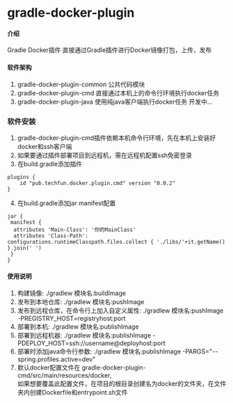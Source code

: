 # gradle-docker-plugin

#### 介绍
 Gradle Docker插件 直接通过Gradle插件进行Docker镜像打包，上传，发布

#### 软件架构
1. gradle-docker-plugin-common 公共代码模块
2. gradle-docker-plugin-cmd    直接通过本机上的命令行环境执行docker任务
3. gradle-docker-plugin-java   使用纯java客户端执行docker任务 开发中...

###  软件安装
1. gradle-docker-plugin-cmd插件依赖本机命令行环境，先在本机上安装好docker和ssh客户端
2. 如果要通过插件部署项目到远程机，需在远程机配置ssh免密登录
3. 在build.gradle添加插件
```
plugins {
    id "pub.techfun.docker.plugin.cmd" version "0.0.2"
}
```
4. 在build.gradle添加jar manifest配置
```
jar { 
 manifest {
  attributes 'Main-Class': '你的MainClass'
  attributes 'Class-Path': configurations.runtimeClasspath.files.collect { './libs/'+it.getName() }.join(' ')
 }
}
```

#### 使用说明

1. 构建镜像: ./gradlew 模块名:buildImage
2. 发布到本地仓库: ./gradlew 模块名:pushImage
3. 发布到远程仓库，在命令行上加入自定义属性: ./gradlew 模块名:pushImage -PREGISTRY_HOST=registryhost:port
4. 部署到本机: ./gradlew 模块名:publishImage
5. 部署到远程机器: ./gradlew 模块名:publishImage -PDEPLOY_HOST=ssh://username@deployhost:port
6. 部署时添加java命令行参数: ./gradlew 模块名:publishImage -PARGS="--spring.profiles.active=dev"
7. 默认docker配置文件在 gradle-docker-plugin-cmd/src/main/resources/docker,\
如果想要覆盖此配置文件，在项目的根目录创建名为docker的文件夹，在文件夹内创建Dockerfile和entrypoint.sh文件
